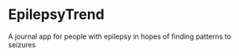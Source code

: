 EpilepsyTrend
=============

A journal app for people with epilepsy in hopes of finding patterns to seizures

